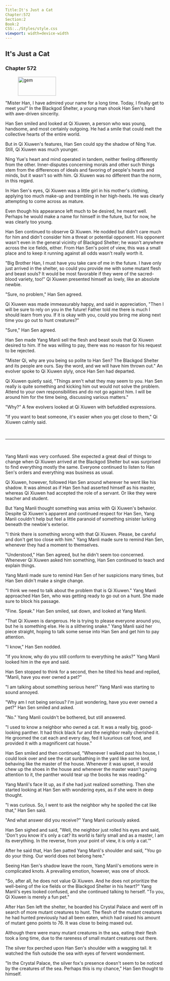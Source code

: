 ```yaml
---
Title:It's Just a Cat 
Chapter:572 
Section:2 
Book:2 
CSS:../Styles/style.css 
viewport: width=device-width
---
```

  
## It's Just a Cat
### Chapter 572
  
<figure>
	<img src="../Images/gem.gif" alt="gem" id="gem" width="120" height="60" />
</figure>
  

  
"Mister Han, I have admired your name for a long time. Today, I finally get to meet you!" In the Blackgod Shelter, a young man shook Han Sen's hand with awe-driven sincerity.

Han Sen smiled and looked at Qi Xiuwen, a person who was young, handsome, and most certainly outgoing. He had a smile that could melt the collective hearts of the entire world.

But in Qi Xiuwen's features, Han Sen could spy the shadow of Ning Yue. Still, Qi Xiuwen was much younger.

Ning Yue's heart and mind operated in tandem, neither feeling differently from the other. Inner-disputes concerning morals and other such things stem from the differences of ideals and favoring of people's hearts and minds, but it wasn't so with him. Qi Xiuwen was no different than the norm, in this regard.

In Han Sen's eyes, Qi Xiuwen was a little girl in his mother's clothing, applying too much make-up and trembling in her high-heels. He was clearly attempting to come across as mature.

Even though his appearance left much to be desired, he meant well. Perhaps he would make a name for himself in the future, but for now, he was clearly too young.

Han Sen continued to observe Qi Xiuwen. He nodded but didn't care much for him and didn't consider him a threat or potential opponent. His opponent wasn't even in the general vicinity of Blackgod Shelter; he wasn't anywhere across the ice fields, either. From Han Sen's point of view, this was a small place and to keep it running against all odds wasn't really worth it.

"Big Brother Han, I must have you take care of me in the future. I have only just arrived in the shelter, so could you provide me with some mutant flesh and beast souls? It would be most favorable if they were of the sacred-blood variety, too!" Qi Xiuwen presented himself as lowly, like an absolute newbie.

"Sure, no problem," Han Sen agreed.

Qi Xiuwen was made immeasurably happy, and said in appreciation, "Then I will be sure to rely on you in the future! Father told me there is much I should learn from you. If it is okay with you, could you bring me along next time you go out to hunt creatures?"

"Sure," Han Sen agreed.

Han Sen made Yang Manli sell the flesh and beast souls that Qi Xiuwen desired to him. If he was willing to pay, there was no reason for his request to be rejected.

"Mister Qi, why are you being so polite to Han Sen? The Blackgod Shelter and its people are ours. Say the word, and we will have him thrown out." An evolver spoke to Qi Xiuwen slyly, once Han Sen had departed.

Qi Xiuwen quietly said, "Things aren't what they may seem to you. Han Sen really is quite something and kicking him out would not solve the problem. Attend to your own responsibilities and do not go against him. I will be around him for the time being, discussing various matters."

"Why?" A few evolvers looked at Qi Xiuwen with befuddled expressions.

"If you want to beat someone, it's easier when you get close to them," Qi Xiuwen calmly said.

<br>

*****

<br>

Yang Manli was very confused. She expected a great deal of things to change when Qi Xiuwen arrived at the Blackgod Shelter but was surprised to find everything mostly the same. Everyone continued to listen to Han Sen's orders and everything was business as usual.

Qi Xiuwen, however, followed Han Sen around wherever he went like his shadow. It was almost as if Han Sen had asserted himself as his master, whereas Qi Xiuwen had accepted the role of a servant. Or like they were teacher and student.

But Yang Manli thought something was amiss with Qi Xiuwen's behavior. Despite Qi Xiuwen's apparent and continued respect for Han Sen, Yang Manli couldn't help but feel a little paranoid of something sinister lurking beneath the newbie's exterior.

"I think there is something wrong with that Qi Xiuwen. Please, be careful and don't get too close with him." Yang Manli made sure to remind Han Sen, whenever they had a moment to themselves.

"Understood," Han Sen agreed, but he didn't seem too concerned. Whenever Qi Xiuwen asked him something, Han Sen continued to teach and explain things.

Yang Manli made sure to remind Han Sen of her suspicions many times, but Han Sen didn't make a single change.

"I think we need to talk about the problem that is Qi Xiuwen." Yang Manli approached Han Sen, who was getting ready to go out on a hunt. She made sure to block his passage.

"Fine. Speak." Han Sen smiled, sat down, and looked at Yang Manli.

"That Qi Xiuwen is dangerous. He is trying to please everyone around you, but he is something else. He is a slithering snake." Yang Manli said her piece straight, hoping to talk some sense into Han Sen and get him to pay attention.

"I know," Han Sen nodded.

"If you know, why do you still conform to everything he asks?" Yang Manli looked him in the eye and said.

Han Sen stopped to think for a second, then he tilted his head and replied, "Manli, have you ever owned a pet?"

"I am talking about something serious here!" Yang Manli was starting to sound annoyed.

"Why am I not being serious? I'm just wondering, have you ever owned a pet?" Han Sen smiled and asked.

"No." Yang Manli couldn't be bothered, but still answered.

"I used to know a neighbor who owned a cat. It was a really big, good-looking panther. It had thick black fur and the neighbor really cherished it. He groomed the cat each and every day, fed it luxurious cat food, and provided it with a magnificent cat house."

Han Sen smiled and then continued, "Whenever I walked past his house, I could look over and see the cat sunbathing in the yard like some lord, behaving like the master of the house. Whenever it was upset, it would chew up the shoes in the house and whenever the master wasn't paying attention to it, the panther would tear up the books he was reading."

Yang Manli's face lit up, as if she had just realized something. Then she started looking at Han Sen with wondering eyes, as if she were in deep thought.

"I was curious. So, I went to ask the neighbor why he spoiled the cat like that," Han Sen said.

"And what answer did you receive?" Yang Manli curiously asked.

Han Sen sighed and said, "Well, the neighbor just rolled his eyes and said, 'Don't you know it's only a cat? Its world is fairly small and as a master, I am its everything. In the reverse, from your point of view, it is only a cat.'"

After he said that, Han Sen patted Yang Manli's shoulder and said, "You go do your thing. Our world does not belong here."

Seeing Han Sen's shadow leave the room, Yang Manli's emotions were in complicated knots. A prevailing emotion, however, was one of shock.

"So, after all, he does not value Qi Xiuwen. And he does not prioritize the well-being of the ice fields or the Blackgod Shelter in his heart?" Yang Manli's eyes looked confused, and she continued talking to herself. "To you, Qi Xiuwen is merely a fun pet."

After Han Sen left the shelter, he boarded his Crystal Palace and went off in search of more mutant creatures to hunt. The flesh of the mutant creatures he had hunted previously had all been eaten, which had raised his amount of mutant geno points to 76. It was close to being maxed out.

Although there were many mutant creatures in the sea, eating their flesh took a long time, due to the rareness of small mutant creatures out there.

The silver fox perched upon Han Sen's shoulder with a wagging tail. It watched the fish outside the sea with eyes of fervent wonderment.

"In the Crystal Palace, the silver fox's presence doesn't seem to be noticed by the creatures of the sea. Perhaps this is my chance," Han Sen thought to himself.